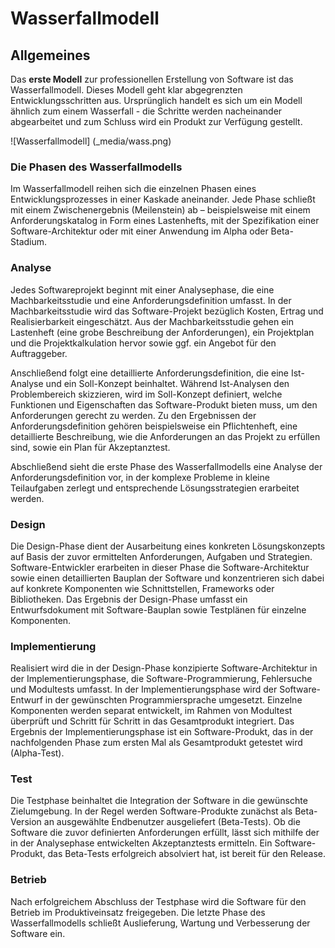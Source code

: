 # Wasserfallmodell

## Allgemeines
Das **erste Modell** zur professionellen Erstellung von Software ist das Wasserfallmodell. Dieses Modell geht klar abgegrenzten Entwicklungsschritten aus. Ursprünglich handelt es sich um ein Modell ähnlich zum einem Wasserfall - die Schritte werden nacheinander abgearbeitet und zum Schluss wird ein Produkt zur Verfügung gestellt.

![Wasserfallmodell] (_media/wass.png)

### Die Phasen des Wasserfallmodells
Im Wasserfallmodell reihen sich die einzelnen Phasen eines Entwicklungsprozesses in einer Kaskade aneinander. Jede Phase schließt mit einem Zwischenergebnis (Meilenstein) ab – beispielsweise mit einem Anforderungskatalog in Form eines Lastenhefts, mit der Spezifikation einer Software-Architektur oder mit einer Anwendung im Alpha oder Beta-Stadium.

### Analyse
Jedes Softwareprojekt beginnt mit einer Analysephase, die eine Machbarkeitsstudie und eine Anforderungsdefinition umfasst. In der Machbarkeitsstudie wird das Software-Projekt bezüglich Kosten, Ertrag und Realisierbarkeit eingeschätzt. Aus der Machbarkeitsstudie gehen ein Lastenheft (eine grobe Beschreibung der Anforderungen), ein Projektplan und die Projektkalkulation hervor sowie ggf. ein Angebot für den Auftraggeber.

Anschließend folgt eine detaillierte Anforderungsdefinition, die eine Ist-Analyse und ein Soll-Konzept beinhaltet. Während Ist-Analysen den Problembereich skizzieren, wird im Soll-Konzept definiert, welche Funktionen und Eigenschaften das Software-Produkt bieten muss, um den Anforderungen gerecht zu werden. Zu den Ergebnissen der Anforderungsdefinition gehören beispielsweise ein Pflichtenheft, eine detaillierte Beschreibung, wie die Anforderungen an das Projekt zu erfüllen sind, sowie ein Plan für Akzeptanztest.

Abschließend sieht die erste Phase des Wasserfallmodells eine Analyse der Anforderungsdefinition vor, in der komplexe Probleme in kleine Teilaufgaben zerlegt und entsprechende Lösungsstrategien erarbeitet werden.

### Design
Die Design-Phase dient der Ausarbeitung eines konkreten Lösungskonzepts auf Basis der zuvor ermittelten Anforderungen, Aufgaben und Strategien. Software-Entwickler erarbeiten in dieser Phase die Software-Architektur sowie einen detaillierten Bauplan der Software und konzentrieren sich dabei auf konkrete Komponenten wie Schnittstellen, Frameworks oder Bibliotheken. Das Ergebnis der Design-Phase umfasst ein Entwurfsdokument mit Software-Bauplan sowie Testplänen für einzelne Komponenten.

### Implementierung
Realisiert wird die in der Design-Phase konzipierte Software-Architektur in der Implementierungsphase, die Software-Programmierung, Fehlersuche und Modultests umfasst. In der Implementierungsphase wird der Software-Entwurf in der gewünschten Programmiersprache umgesetzt. Einzelne Komponenten werden separat entwickelt, im Rahmen von Modultest überprüft und Schritt für Schritt in das Gesamtprodukt integriert. Das Ergebnis der Implementierungsphase ist ein Software-Produkt, das in der nachfolgenden Phase zum ersten Mal als Gesamtprodukt getestet wird (Alpha-Test).

### Test
Die Testphase beinhaltet die Integration der Software in die gewünschte Zielumgebung. In der Regel werden Software-Produkte zunächst als Beta-Version an ausgewählte Endbenutzer ausgeliefert (Beta-Tests). Ob die Software die zuvor definierten Anforderungen erfüllt, lässt sich mithilfe der in der Analysephase entwickelten Akzeptanztests ermitteln. Ein Software-Produkt, das Beta-Tests erfolgreich absolviert hat, ist bereit für den Release.

### Betrieb
Nach erfolgreichem Abschluss der Testphase wird die Software für den Betrieb im Produktiveinsatz freigegeben. Die letzte Phase des Wasserfallmodells schließt Auslieferung, Wartung und Verbesserung der Software ein.


